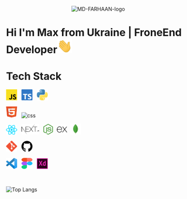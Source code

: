 <p align='center'>
  <img src="https://i.ibb.co/CPxTw5r/MD-FARHAAN-logo.png" alt="MD-FARHAAN-logo" border="0" />
</p>

# Hi I'm Max from Ukraine | FroneEnd Developer<img src="./Assets/wave.gif" height="40px">



# Tech Stack

<p align='left'>
  <img src="./Assets/javascript.svg"  width="30px" alt="js" border="0" />&nbsp;&nbsp;
  <img src="./Assets/typescript.svg"  width="30px" alt="ts" border="0" />&nbsp;&nbsp;
  <img src="./Assets/python.svg"  width="30px" alt="py" border="0" />&nbsp;&nbsp;
</p>
<p align='left'>
<img src="./Assets/html.svg"  width="30px" height="30px" alt="html" border="0" />&nbsp;&nbsp;
  <img src="./Assets/css.svg"  width="30px" height="30px" alt="css" border="0" />&nbsp;&nbsp;
</p>
<p align='left'>
  <img src="./Assets/react.svg"  width="30px" alt="react" border="0" />&nbsp;&nbsp;
  <img src="./Assets/nextjs.svg"  width="48px" alt="nextjs" border="0" />&nbsp;&nbsp;
  <img src="./Assets/nodejs.svg"  width="26px" alt="nodejs" border="0" />&nbsp;&nbsp;
  <img src="./Assets/expressjs.svg"  width="28px" alt="expressjs" border="0" />&nbsp;
  <img src="./Assets/mongodb.svg"  width="30px" alt="mongodb" border="0" />
</p>
<p align='left'>
  <img src="./Assets/git.svg"  width="30px" alt="git" border="0" />&nbsp;&nbsp;
  <img src="./Assets/github.svg"  width="30px" alt="github" border="0" />&nbsp;&nbsp;
</p>
<p align='left'>
  <img src="./Assets/vscode.svg"  width="30px" alt="vsc" border="0" />&nbsp;&nbsp;
  <img src="./Assets/figma.svg"  width="30px" height="30px" alt="figma" border="0" />&nbsp;&nbsp;
  <img src="./Assets/xd.svg"  width="30px" alt="xd" border="0" />&nbsp;&nbsp;
</p>
<br />

![Top Langs](https://github-readme-stats.vercel.app/api/top-langs/?username=mdfarhaan&layout=compact)
